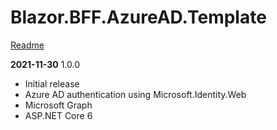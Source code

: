 # Blazor.BFF.AzureAD.Template

[Readme](https://github.com/damienbod/Blazor.BFF.AzureAD.Template/blob/main/README.md) 

**2021-11-30** 1.0.0
- Initial release 
- Azure AD authentication using Microsoft.Identity.Web
- Microsoft Graph
- ASP.NET Core 6


